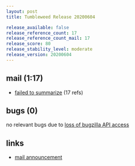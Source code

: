 ```yaml
---
layout: post
title: Tumbleweed Release 20200604

release_available: false
release_reference_count: 17
release_reference_count_mail: 17
release_score: 80
release_stability_level: moderate
release_version: 20200604
---
```


## mail (1:17)

- [failed to summarize](https://lists.opensuse.org/opensuse-factory/2020-06/msg00109.html) (17 refs)

## bugs (0)

<!--more-->

no relevant bugs due to [loss of bugzilla API access](https://bugzilla.opensuse.org/show_bug.cgi?id=1157722)



## links

- [mail announcement](https://lists.opensuse.org/opensuse-factory/2020-06/msg00060.html)
